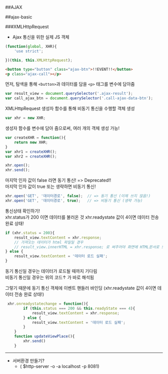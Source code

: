 ##AJAX

##ajax-basic

###XMLHttpRequest
 - Ajax 통신을 위한 실제 JS 객체

```js
(function(global, XHR){
    'use strict';

})(this, this.XMLHttpRequest);
```


```html
<button type="button" class="ajax-btn">!!EVENT!!</button>
<p class="ajax-call"></p>
```

먼저, 탐색을 통해 `<button>`과 데이터를 담을 `<p>` 태그를 변수에 담아줌 
```js
var result_view = document.querySelector('.ajax-result');
var call_ajax_btn = document.querySelector('.call-ajax-data-btn');
```

XMLHttpRequest 생성자 함수를 통해 비동기 통신을 수행할 객체 생성
```js
var xhr = new XHR;
```
생성자 함수를 변수에 담아 줌으로써, 여러 개의 객체 생성 가능!
```js
var createXHR = function(){
    return new XHR;
}
var xhr1 = createXHR();
var xhr2 = createXHR();
```

```js
xhr.open();
xhr.send();
```

 마지막 인자 값이 false 라면 동기 통신!  => Deprecated!!  
 마지막 인자 값이 true 또는 생략하면 비동기 통신!  
```js
xhr.open('GET', '데이터경로', false);  // => 동기 통신 (이제 쓰지 않음!)
xhr.open('GET', '데이터경로', true);   // => 비동기 통신 (생략 가능)
```

             
통신상태 확인하기!  
xhr.status가 200 이면 데이터를 불러온 것
xhr.readystate 값이 4이면 데이터 전송 완료 상태!
```js
if (xhr.status = 200){
    result_view.textContent = xhr.response;
    // 가져오는 데이터가 html 파일일 경우 
    // result_view.innerHTML = xhr.response; 로 써주어야 화면에 HTML문서로 보임 
} else {
    result_view.textContent = '데이터 로드 실패';
}
```

동기 통신일 경우는 데이터가 로드될 때까지 기다림  
비동기 통신일 경우는 위의 코드↑ 가 바로 해석됨  
               
그렇기 때문에 동기 통신 객체에 이벤트 핸들러 바인딩
(xhr.readystate 값이 4이면 데이터 전송 완료 상태!)    
```js
 xhr.onreadystatechange = function(){
        if (this.status === 200 && this.readyState === 4){
            result_view.textContent = xhr.response;
        } else {
            result_view.textContent = '데이터 로드 실패';
        }
    }
    function updateViewPlace(){
        xhr.send()
    }
```


-------

 - 서버환경 만들기? 
    - ( $http-server -o -a localhost -p 8081)